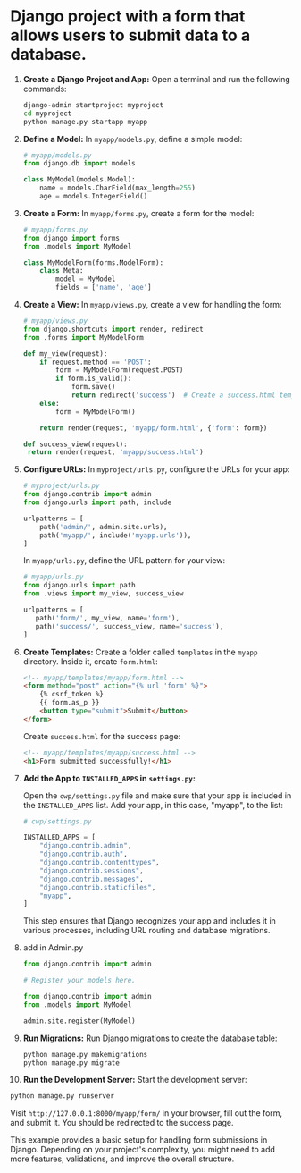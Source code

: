 # Django project with a form that allows users to submit data to a database.


1. **Create a Django Project and App:**
   Open a terminal and run the following commands:

   ```bash
   django-admin startproject myproject
   cd myproject
   python manage.py startapp myapp
   ```

2. **Define a Model:**
   In `myapp/models.py`, define a simple model:

   ```python
   # myapp/models.py
   from django.db import models

   class MyModel(models.Model):
       name = models.CharField(max_length=255)
       age = models.IntegerField()
   ```

3. **Create a Form:**
   In `myapp/forms.py`, create a form for the model:

   ```python
   # myapp/forms.py
   from django import forms
   from .models import MyModel

   class MyModelForm(forms.ModelForm):
       class Meta:
           model = MyModel
           fields = ['name', 'age']
   ```

4. **Create a View:**
   In `myapp/views.py`, create a view for handling the form:

   ```python
   # myapp/views.py
   from django.shortcuts import render, redirect
   from .forms import MyModelForm

   def my_view(request):
       if request.method == 'POST':
           form = MyModelForm(request.POST)
           if form.is_valid():
               form.save()
               return redirect('success')  # Create a success.html template for the success page
       else:
           form = MyModelForm()

       return render(request, 'myapp/form.html', {'form': form})

   def success_view(request):
    return render(request, 'myapp/success.html')
   
   ```

5. **Configure URLs:**
   In `myproject/urls.py`, configure the URLs for your app:

   ```python
   # myproject/urls.py
   from django.contrib import admin
   from django.urls import path, include

   urlpatterns = [
       path('admin/', admin.site.urls),
       path('myapp/', include('myapp.urls')),
   ]
   ```

   In `myapp/urls.py`, define the URL pattern for your view:

   ```python
   # myapp/urls.py
   from django.urls import path
   from .views import my_view, success_view

   urlpatterns = [
      path('form/', my_view, name='form'),
      path('success/', success_view, name='success'),  
   ]
   ```

6. **Create Templates:**
   Create a folder called `templates` in the `myapp` directory. Inside it, create `form.html`:

   ```html
   <!-- myapp/templates/myapp/form.html -->
   <form method="post" action="{% url 'form' %}">
       {% csrf_token %}
       {{ form.as_p }}
       <button type="submit">Submit</button>
   </form>
   ```

   Create `success.html` for the success page:

   ```html
   <!-- myapp/templates/myapp/success.html -->
   <h1>Form submitted successfully!</h1>
   ```


7. **Add the App to `INSTALLED_APPS` in `settings.py`:**

   Open the `cwp/settings.py` file and make sure that your app is included in the `INSTALLED_APPS` list. Add your app, in this case, "myapp", to the list:

   ```python
   # cwp/settings.py

   INSTALLED_APPS = [
       "django.contrib.admin",
       "django.contrib.auth",
       "django.contrib.contenttypes",
       "django.contrib.sessions",
       "django.contrib.messages",
       "django.contrib.staticfiles",
       "myapp",
   ]
   ```

   This step ensures that Django recognizes your app and includes it in various processes, including URL routing and database migrations.
8. add in Admin.py
   ```python
   from django.contrib import admin
   
   # Register your models here.
   
   from django.contrib import admin
   from .models import MyModel
   
   admin.site.register(MyModel)
   ```

9. **Run Migrations:**
   Run Django migrations to create the database table:

   ```bash
   python manage.py makemigrations
   python manage.py migrate
   ```

10. **Run the Development Server:**
   Start the development server:

   ```bash
   python manage.py runserver
   ```

   Visit `http://127.0.0.1:8000/myapp/form/` in your browser, fill out the form, and submit it. You should be redirected to the success page.

This example provides a basic setup for handling form submissions in Django. Depending on your project's complexity, you might need to add more features, validations, and improve the overall structure.

